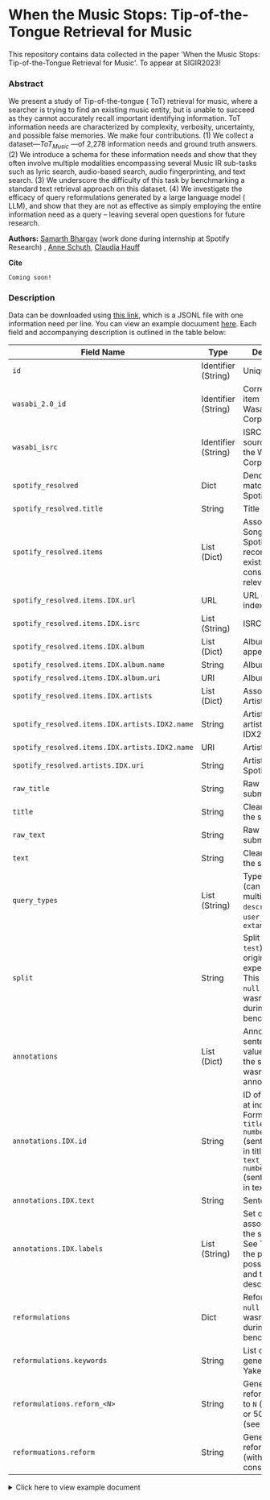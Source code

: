 # When the Music Stops: Tip-of-the-Tongue Retrieval for Music


This repository contains data collected in the paper 'When the Music Stops: Tip-of-the-Tongue Retrieval for Music'. To appear at SIGIR2023! 

### Abstract

We present a study of Tip-of-the-tongue ( ToT) retrieval for music, where a searcher is trying to find an existing music entity, but is unable to succeed as they cannot accurately recall important identifying information. ToT information needs are characterized by complexity, verbosity, uncertainty, and possible false memories. We make four contributions. (1) We collect a dataset—$ToT_{Music}$ —of 2,278 information needs and ground truth answers. (2) We introduce a schema for these information needs and show that they often involve multiple modalities encompassing several Music IR sub-tasks such as lyric search, audio-based search, audio fingerprinting, and text search. (3) We underscore the difficulty of this task by benchmarking a standard text retrieval approach on this dataset. (4) We investigate the efficacy of query reformulations generated by a large language model ( LLM), and show that they are not as effective as simply employing the entire information need as a query – leaving several open questions for future research.


**Authors:**
[Samarth Bhargav](https://samarthbhargav.github.io/) (work done during internship at Spotify Research) , [Anne Schuth](https://anneschuth.nl/),  [Claudia Hauff](https://chauff.github.io/)

**Cite**
```
Coming soon!
```

### Description

Data can be downloaded using [this link](data.jsonl), which is a JSONL file with one information need per line. You can view an example docuument [here](#example-document). Each field and accompanying description is outlined in the table below:

| Field Name                                     | Type                | Description                                                                                                                                          |
|------------------------------------------------|---------------------|------------------------------------------------------------------------------------------------------------------------------------------------------|
| `id`                                           | Identifier (String) | Unique identifier                                                                                                                                    |
| `wasabi_2.0_id`                                | Identifier (String) | Corresponding item in the Wasabi 2.0 Corpus                                                                                                          |
| `wasabi_isrc`                                  | Identifier (String) | ISRC of the item, sourced from the Wasabi 2.0 Corpus                                                                                                 |
| `spotify_resolved`                             | Dict                | Denotes the matching Spotify song(s)                                                                                                                 |
| `spotify_resolved.title`                       | String              | Title of the song                                                                                                                                    |
| `spotify_resolved.items`                       | List (Dict)         | Associated Songs(s) on Spotify (multiple recordings can exists, any are considered relevant)                                                         |
| `spotify_resolved.items.IDX.url`               | URL                 | URL of song at index IDX                                                                                                                             |
| `spotify_resolved.items.IDX.isrc`              | List (String)       | ISRC(s)                                                                                                                                              |
| `spotify_resolved.items.IDX.album`             | List (Dict)         | Album song appears on                                                                                                                                |
| `spotify_resolved.items.IDX.album.name`        | String              | Album name                                                                                                                                           |
| `spotify_resolved.items.IDX.album.uri`         | URI                 | Album URI                                                                                                                                            |
| `spotify_resolved.items.IDX.artists`           | List (Dict)         | Associated Artists(s)                                                                                                                                |
| `spotify_resolved.items.IDX.artists.IDX2.name` | String              | Artist Name of artist at index IDX2                                                                                                                  |
| `spotify_resolved.items.IDX.artists.IDX2.name` | URI                 | Artist URI                                                                                                                                           |
| `spotify_resolved.artists.IDX.uri`             | String              | Artist URI on Spotify                                                                                                                                |
| `raw_title`                                    | String              | Raw title of the submission                                                                                                                          |
| `title`                                        | String              | Cleaned title of the submission                                                                                                                      |
| `raw_text`                                     | String              | Raw text of the submission                                                                                                                           |
| `text`                                         | String              | Cleaned text of the submission                                                                                                                       |
| `query_types`                                  | List (String)       | Type of query (can be multiple): `descriptive`, `user_created`, `extant_media`                                                                       |
| `split`                                        | String              | Split (`train`, `val`, `test`) used in the original experimentation. This value is `null` if the query wasn't used during benchmarking               |
| `annotations`                                  | List (Dict)         | Annotations per sentence. This value is `null` if the submission wasn't annotated.                                                                   |
| `annotations.IDX.id`                           | String              | ID of annotation at index IDX. Format is either `title_<sentence number>` (sentence was in title) or `text_<sentence number>` (sentence was in text) |
| `annotations.IDX.text`                         | String              | Sentence text                                                                                                                                        |
| `annotations.IDX.labels`                       | List (String)       | Set of labels associated with the sentence. See Table 1 in the paper for possible values and their descriptions.                                     |
| `reformulations`                               | Dict                | Reformulations. `null` if query wasn't used during benchmarking                                                                                      |
| `reformulations.keywords`                      | String              | List of keywords generated by Yake                                                                                                                   |
| `reformulations.reform_<N>`                    | String              | Generated reformulation up to `N` (= 10, 25, or 50) words (see paper)                                                                                |
| `reformuations.reform`                         | String              | Generated reformulation (without N constraint)                                                                                                       |



<a name="example-document"></a><details><summary>Click here to view example document</summary>

```json
{
  "id": "8sw82n",
  "wasabi_2.0_id": "5714dec425ac0d8aee38d04b",
  "wasabi_isrc": "USUM71506251",
  "annotations": [
    {
      "id": "title_0",
      "text": "pop song about being at the club but wanting to be somewhere else",
      "labels": [
        "Genre",
        "Story/Lyric Description"
      ]
    },
    {
      "id": "text_0",
      "text": "It's a recent pop song.",
      "labels": [
        "Genre",
        "Time Period / Recency"
      ]
    },
    {
      "id": "text_1",
      "text": "Maybe like 2 years old or something.",
      "labels": [
        "Uncertainty",
        "Time Period / Recency"
      ]
    },
    {
      "id": "text_2",
      "text": "Female singer.",
      "labels": [
        "Artist Description"
      ]
    },
    {
      "id": "text_3",
      "text": "I don't know the lyrics at all, but the basic gist of the song is about someone being at a club or party, and they're faking it, but in their mind they wish they were somewhere else.",
      "labels": [
        "Story/Lyric Description"
      ]
    },
    {
      "id": "text_4",
      "text": "I think the voice maybe sounds a bit like Halsey.",
      "labels": [
        "Vocals",
        "Relative Comparison",
        "Uncertainty"
      ]
    }
  ],
  "query_types": [
    "descriptive"
  ],
  "split": "train",
  "reformulations": {
    "keywords": "pop song, club but wanting",
    "reform_10": "Female pop song, Halsey-like, club/party, faking it.",
    "reform_25": "Pop song from the last two years, sung by a female artist with a Halsey-like voice, describing a person pretending to enjoy a club or party when they'd rather be somewhere else.",
    "reform_50": ".\n\nA recent pop song (2 years old or less) sung by a female artist, reminiscent of Halsey, about a person at a club or party faking enjoyment when they would rather be somewhere else.",
    "reform": "Recent pop song with female singer, sound like Halsey, about faking at a club or party."
  },
  "text": "It's a recent pop song. Maybe like 2 years old or something. Female singer.. . . I don't know the lyrics at all, but the basic gist of the song is about someone being at a club or party, and they're faking it, but in their mind they wish they were somewhere else.. . . I think the voice maybe sounds a bit like Halsey.",
  "raw_title": "[TOMT][song] pop song about being at the club but wanting to be somewhere else",
  "raw_text": "It's a recent pop song. Maybe like 2 years old or something. Female singer.\n\n\nI don't know the lyrics at all, but the basic gist of the song is about someone being at a club or party, and they're faking it, but in their mind they wish they were somewhere else.\n\n\nI think the voice maybe sounds a bit like Halsey.",
  "title": "pop song about being at the club but wanting to be somewhere else",
  "spotify_resolved": {
    "title": "Here",
    "items": [
      {
        "url": "https://open.spotify.com/track/5zUQZjVB6bfewBXWqsP9PY",
        "isrc": [
          "USUM71506251"
        ],
        "uri": "spotify:track:5zUQZjVB6bfewBXWqsP9PY",
        "album": {
          "name": "Know-It-All",
          "uri": "spotify:album:7HnbhIDKXIBhMR4EPGuMgu"
        },
        "artists": [
          {
            "name": "Alessia Cara",
            "uri": "spotify:artist:2wUjUUtkb5lvLKcGKsKqsR"
          }
        ]
      }
    ]
  }
}
```